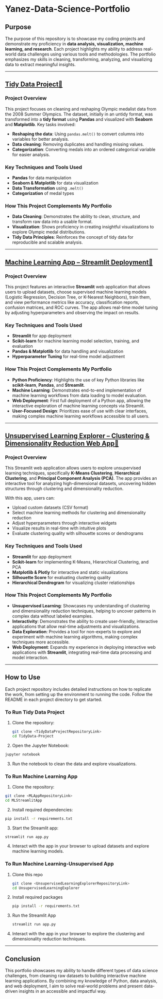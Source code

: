 # Yanez-Data-Science-Portfolio

## Purpose  
The purpose of this repository is to showcase my coding projects and demonstrate my proficiency in **data analysis, visualization, machine learning, and research**. Each project highlights my ability to address real-world data challenges using various tools and methodologies. The portfolio emphasizes my skills in cleaning, transforming, analyzing, and visualizing data to extract meaningful insights.

---

## [Tidy Data Project🔗](https://github.com/daniella-yanez/Yanez-Data_Science-Portfolio/tree/7a3ab095e865df407cda39b79a3d1b92b8b242d7/TidyData-Project)

### **Project Overview**  
This project focuses on cleaning and reshaping Olympic medalist data from the 2008 Summer Olympics. The dataset, initially in an untidy format, was transformed into a **tidy format** using **Pandas** and visualized with **Seaborn** and **Matplotlib**. Key tasks involved:
- **Reshaping the data**: Using `pandas.melt()` to convert columns into variables for better analysis.
- **Data cleaning**: Removing duplicates and handling missing values.
- **Categorization**: Converting medals into an ordered categorical variable for easier analysis.

### **Key Techniques and Tools Used**  
- **Pandas** for data manipulation  
- **Seaborn & Matplotlib** for data visualization  
- **Data Transformation** using `.melt()`  
- **Categorization** of medal types  

### **How This Project Complements My Portfolio**  
- **Data Cleaning**: Demonstrates the ability to clean, structure, and transform raw data into a usable format.
- **Visualization**: Shows proficiency in creating insightful visualizations to explore Olympic medal distributions.
- **Tidy Data Principles**: Reinforces the concept of tidy data for reproducible and scalable analysis.

---

## [Machine Learning App – Streamlit Deployment🔗](https://github.com/daniella-yanez/Yanez-Data_Science-Portfolio/tree/7a3ab095e865df407cda39b79a3d1b92b8b242d7/MLStreamlitApp)

### **Project Overview**  
This project features an interactive **Streamlit** web application that allows users to upload datasets, choose supervised machine learning models (Logistic Regression, Decision Tree, or K-Nearest Neighbors), train them, and view performance metrics like accuracy, classification reports, confusion matrices, and ROC curves. The app allows real-time model tuning by adjusting hyperparameters and observing the impact on results.

### **Key Techniques and Tools Used**  
- **Streamlit** for app deployment  
- **Scikit-learn** for machine learning model selection, training, and evaluation  
- **Pandas & Matplotlib** for data handling and visualization  
- **Hyperparameter Tuning** for real-time model adjustment  

### **How This Project Complements My Portfolio**  
- **Python Proficiency**: Highlights the use of key Python libraries like **scikit-learn**, **Pandas**, and **Streamlit**.
- **Machine Learning**: Demonstrates end-to-end implementation of machine learning workflows from data loading to model evaluation.
- **Web Deployment**: First full deployment of a Python app, allowing the interactive exploration of machine learning concepts via Streamlit.
- **User-Focused Design**: Prioritizes ease of use with clear interfaces, making complex machine learning workflows accessible to all users.

---

## [Unsupervised Learning Explorer – Clustering & Dimensionality Reduction Web App🔗](https://github.com/daniella-yanez/Yanez-Data_Science-Portfolio/tree/7a3ab095e865df407cda39b79a3d1b92b8b242d7/MLUnsupervisedApp)

### **Project Overview**  
This Streamlit web application allows users to explore unsupervised learning techniques, specifically **K-Means Clustering**, **Hierarchical Clustering**, and **Principal Component Analysis (PCA)**. The app provides an interactive tool for analyzing high-dimensional datasets, uncovering hidden structures through clustering and dimensionality reduction.

With this app, users can:
- Upload custom datasets (CSV format)
- Select machine learning methods for clustering and dimensionality reduction
- Adjust hyperparameters through interactive widgets
- Visualize results in real-time with intuitive plots
- Evaluate clustering quality with silhouette scores or dendrograms

### **Key Techniques and Tools Used**  
- **Streamlit** for app deployment  
- **Scikit-learn** for implementing K-Means, Hierarchical Clustering, and PCA  
- **Matplotlib & Plotly** for interactive and static visualizations  
- **Silhouette Score** for evaluating clustering quality  
- **Hierarchical Dendrogram** for visualizing cluster relationships  

### **How This Project Complements My Portfolio**  
- **Unsupervised Learning**: Showcases my understanding of clustering and dimensionality reduction techniques, helping to uncover patterns in complex data without labeled examples.
- **Interactivity**: Demonstrates the ability to create user-friendly, interactive applications that allow real-time adjustments and visualizations.
- **Data Exploration**: Provides a tool for non-experts to explore and experiment with machine learning algorithms, making complex techniques more accessible.
- **Web Deployment**: Expands my experience in deploying interactive web applications with **Streamlit**, integrating real-time data processing and model interaction.

---

## How to Use  
Each project repository includes detailed instructions on how to replicate the work, from setting up the environment to running the code. Follow the README in each project directory to get started.

### **To Run Tidy Data Project**  
1. Clone the repository:  
   ```bash  
   git clone <TidyDataProjectRepositoryLink>  
   cd TidyData-Project
2. Open the Jupyter Notebook:
  ```bash
  jupyter notebook
  ```
3. Run the notebook to clean the data and explore visualizations.

### **To Run Machine Learning App**
1. Clone the repository:
  ```bash
  git clone <MLAppRepositoryLink>  
  cd MLStreamlitApp  
  ```
2. Install required dependencies:
  ```bash
  pip install -r requirements.txt  
  ```
3. Start the Streamlit app:
  ```bash
  streamlit run app.py
  ```  
4. Interact with the app in your browser to upload datasets and explore machine learning models.

### **To Run Machine Learning-Unsupervised App**
1. Clone this repo
   ```bash  
   git clone <UnsupervisedLearningExplorerRepositoryLink>  
   cd UnsupervisedLearningExplorer
   ```
2. Install required packages
   ```bash
   pip install -r requirements.txt  

   ```
3. Run the Streamlit App
   ```bash
   streamlit run app.py
   ```
 
4. Interact with the app in your browser to explore the clustering and dimensionality reduction techniques.

---
## Conclusion
This portfolio showcases my ability to handle different types of data science challenges, from cleaning raw datasets to building interactive machine learning applications. By combining my knowledge of Python, data analysis, and web deployment, I aim to solve real-world problems and present data-driven insights in an accessible and impactful way.
